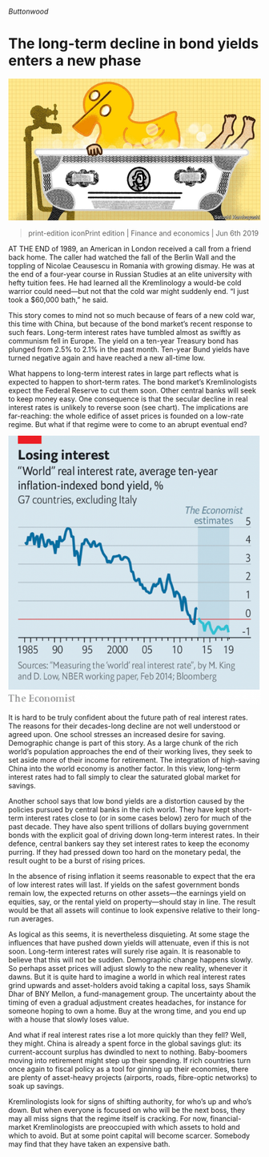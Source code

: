 ###### Buttonwood

# The long-term decline in bond yields enters a new phase 

![image](images/20190608_wbd003.jpg) 

> print-edition iconPrint edition | Finance and economics | Jun 6th 2019 

AT THE END of 1989, an American in London received a call from a friend back home. The caller had watched the fall of the Berlin Wall and the toppling of Nicolae Ceausescu in Romania with growing dismay. He was at the end of a four-year course in Russian Studies at an elite university with hefty tuition fees. He had learned all the Kremlinology a would-be cold warrior could need—but not that the cold war might suddenly end. “I just took a $60,000 bath,” he said. 

This story comes to mind not so much because of fears of a new cold war, this time with China, but because of the bond market’s recent response to such fears. Long-term interest rates have tumbled almost as swiftly as communism fell in Europe. The yield on a ten-year Treasury bond has plunged from 2.5% to 2.1% in the past month. Ten-year Bund yields have turned negative again and have reached a new all-time low. 

What happens to long-term interest rates in large part reflects what is expected to happen to short-term rates. The bond market’s Kremlinologists expect the Federal Reserve to cut them soon. Other central banks will seek to keep money easy. One consequence is that the secular decline in real interest rates is unlikely to reverse soon (see chart). The implications are far-reaching: the whole edifice of asset prices is founded on a low-rate regime. But what if that regime were to come to an abrupt eventual end? 

![image](images/20190608_fnc198.png) 

It is hard to be truly confident about the future path of real interest rates. The reasons for their decades-long decline are not well understood or agreed upon. One school stresses an increased desire for saving. Demographic change is part of this story. As a large chunk of the rich world’s population approaches the end of their working lives, they seek to set aside more of their income for retirement. The integration of high-saving China into the world economy is another factor. In this view, long-term interest rates had to fall simply to clear the saturated global market for savings. 

Another school says that low bond yields are a distortion caused by the policies pursued by central banks in the rich world. They have kept short-term interest rates close to (or in some cases below) zero for much of the past decade. They have also spent trillions of dollars buying government bonds with the explicit goal of driving down long-term interest rates. In their defence, central bankers say they set interest rates to keep the economy purring. If they had pressed down too hard on the monetary pedal, the result ought to be a burst of rising prices. 

In the absence of rising inflation it seems reasonable to expect that the era of low interest rates will last. If yields on the safest government bonds remain low, the expected returns on other assets—the earnings yield on equities, say, or the rental yield on property—should stay in line. The result would be that all assets will continue to look expensive relative to their long-run averages. 

As logical as this seems, it is nevertheless disquieting. At some stage the influences that have pushed down yields will attenuate, even if this is not soon. Long-term interest rates will surely rise again. It is reasonable to believe that this will not be sudden. Demographic change happens slowly. So perhaps asset prices will adjust slowly to the new reality, whenever it dawns. But it is quite hard to imagine a world in which real interest rates grind upwards and asset-holders avoid taking a capital loss, says Shamik Dhar of BNY Mellon, a fund-management group. The uncertainty about the timing of even a gradual adjustment creates headaches, for instance for someone hoping to own a home. Buy at the wrong time, and you end up with a house that slowly loses value. 

And what if real interest rates rise a lot more quickly than they fell? Well, they might. China is already a spent force in the global savings glut: its current-account surplus has dwindled to next to nothing. Baby-boomers moving into retirement might step up their spending. If rich countries turn once again to fiscal policy as a tool for ginning up their economies, there are plenty of asset-heavy projects (airports, roads, fibre-optic networks) to soak up savings. 

Kremlinologists look for signs of shifting authority, for who’s up and who’s down. But when everyone is focused on who will be the next boss, they may all miss signs that the regime itself is cracking. For now, financial-market Kremlinologists are preoccupied with which assets to hold and which to avoid. But at some point capital will become scarcer. Somebody may find that they have taken an expensive bath. 

